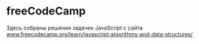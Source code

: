 #  freeCodeCamp

Здесь собраны решения задачек JavaScript с сайта www.freecodecamp.org/learn/javascript-algorithms-and-data-structures/  

